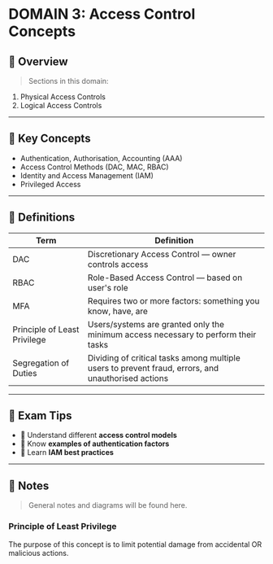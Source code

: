 # DOMAIN 3: Access Control Concepts

## 📖 Overview
> Sections in this domain:

1. Physical Access Controls
2. Logical Access Controls

---

## 🔑 Key Concepts

- Authentication, Authorisation, Accounting (AAA)
- Access Control Methods (DAC, MAC, RBAC)
- Identity and Access Management (IAM)
- Privileged Access

---

## 📌 Definitions

| Term | Definition |
|------|------------|
| DAC | Discretionary Access Control — owner controls access |
| RBAC | Role-Based Access Control — based on user's role |
| MFA | Requires two or more factors: something you know, have, are |
| Principle of Least Privilege | Users/systems are granted only the minimum access necessary to perform their tasks |
| Segregation of Duties | Dividing of critical tasks among multiple users to prevent fraud, errors, and unauthorised actions |

---

## 🧠 Exam Tips

- 🔸 Understand different **access control models**
- 🔸 Know **examples of authentication factors**
- 🔸 Learn **IAM best practices**

---

## 📝 Notes
> General notes and diagrams will be found here.

### Principle of Least Privilege

The purpose of this concept is to limit potential damage from accidental OR malicious actions.
